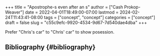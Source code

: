 +++
title = "Apostrophe-s even after an s"
author = ["Cash Prokop-Weaver"]
date = 2022-04-01T18:49:00-07:00
lastmod = 2024-02-24T11:43:41-08:00
tags = ["concept", "concept"]
categories = ["concept"]
draft = false
slug = "c55c9efc-9920-4534-9d67-7d540dae4dba"
+++

Prefer "Chris's car" to "Chris' car" to show posession.


## Bibliography {#bibliography}

<style>.csl-entry{text-indent: -1.5em; margin-left: 1.5em;}</style><div class="csl-bib-body">
</div>
